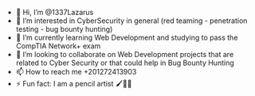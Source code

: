 - 👋 Hi, I’m @1337Lazarus
- 👀 I’m interested in CyberSecurity in general (red teaming - penetration testing - bug bounty hunting)
- 🌱 I’m currently learning Web Development and studying to pass the CompTIA Network+ exam
- 💞️ I’m looking to collaborate on Web Development projects that are related to Cyber Security or that could help in Bug Bounty Hunting
- 📫 How to reach me +201272413903
- ⚡ Fun fact: I am a pencil artist 🖌️🧑‍🎨

<!---
1337Lazarus/1337Lazarus is a ✨ special ✨ repository because its `README.md` (this file) appears on your GitHub profile.
You can click the Preview link to take a look at your changes.
--->
